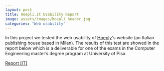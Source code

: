 ```yaml
---
layout: post
title: Hoepli.it Usability Report
image: assets/images/hoepli_header.jpg
categories: "Web usability"
---
```

In this project we tested the web usability of <a href="https://www.hoepli.it/" target="_blank">Hoeply</a>'s website (an Italian publishing house based in Milan). The results of this test are showed in the report below which is a deliverable for one of the exams in the Computer Engineering master’s degree program at University of Pisa.

<a href="assets/attachments/usability_report/hoepli-web-usability.pdf" class="button icon fa-file-pdf-o">Report [IT]</a>